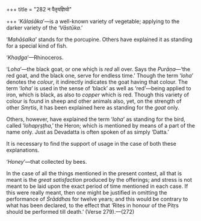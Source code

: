 +++
title = "282 न पैतृयज्ञियो"

+++
‘*Kālaśāka*’—is a well-known variety of vegetable; applying to the
darker variety of the ‘*Vāstūka*.’

‘*Mahāśalka*’ stands for the porcupine. Others have explained it as
standing for a special kind of fish.

‘*Khaḍga*’—Rhinoceros.

‘*Loha*’—the black goat, or one whiçh is *red* all over. Says the
*Purāṇa*—‘the red goat, and the black one, serve for endless time.’
Though the term ‘*loha*’ denotes the *colour*, it indirectly indicates
the goat having that colour. The term ‘*loha*’ is used in the sense of
‘black’ as well as ‘red’—being applied to iron, which is black, as also
to *copper* which is red. Though this variety of colour is found in
sheep and other animals also, yet, on the strength of other *Smṛtis*, it
has been explained here as standing for the *goat* only.

Others, however, have explained the term ‘*loha*’ as standing for the
bird, called ‘*lohapṛṣṭha*,’ the Heron; which is mentioned by means of a
part of the name only. Just as Devadatta is often spoken of as simply
‘Datta.’

It is necessary to find the support of usage in the case of both these
explanations.

‘*Honey*’—that collected by bees.

In the case of all the things mentioned in the present contest, all that
is meant is the *great satisfaction* produced by the offerings; and
stress is not meant to be laid upon the exact period of time mentioned
in each case. If this were really meant, then one might be justified in
omitting the performance of *Śrāddhas* for twelve years; and this would
be contrary to what has been declared, to the effect that ‘Rites in
honour of the Pitṛs should be performed till death.’ (Verse 279).—(272)


